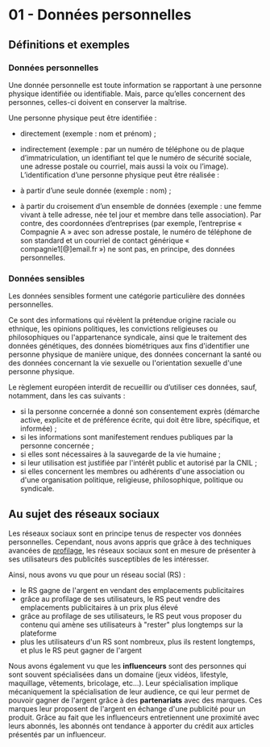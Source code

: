 # 01 - Données personnelles

## Définitions et exemples
### Données personnelles
Une donnée personnelle est toute information se rapportant à une personne physique identifiée ou identifiable. Mais, parce qu’elles concernent des personnes, celles-ci doivent en conserver la maîtrise.

Une personne physique peut être identifiée :

- directement (exemple : nom et prénom) ;
- indirectement (exemple : par un numéro de téléphone ou de plaque d’immatriculation, un identifiant tel que le numéro de sécurité sociale, une adresse postale ou courriel, mais aussi la voix ou l’image).
L’identification d’une personne physique peut être réalisée :

- à partir d’une seule donnée (exemple : nom) ;
- à partir du croisement d’un ensemble de données (exemple : une femme vivant à telle adresse, née tel jour et membre dans telle association).
Par contre, des coordonnées d’entreprises (par exemple, l’entreprise « Compagnie A » avec son adresse postale, le numéro de téléphone de son standard et un courriel de contact générique « compagnie1[@]email.fr ») ne sont pas, en principe, des données personnelles.

### Données sensibles
Les données sensibles forment une catégorie particulière des données personnelles.

Ce sont des informations qui révèlent la prétendue origine raciale ou ethnique, les opinions politiques, les convictions religieuses ou philosophiques ou l'appartenance syndicale, ainsi que le traitement des données génétiques, des données biométriques aux fins d'identifier une personne physique de manière unique, des données concernant la santé ou des données concernant la vie sexuelle ou l'orientation sexuelle d'une personne physique. 

Le règlement européen interdit de recueillir ou d’utiliser ces données, sauf, notamment, dans les cas suivants :

- si la personne concernée a donné son consentement exprès (démarche active, explicite et de préférence écrite, qui doit être libre, spécifique, et informée) ;
- si les informations sont manifestement rendues publiques par la personne concernée ;
- si elles sont nécessaires à la sauvegarde de la vie humaine ;
- si leur utilisation est justifiée par l'intérêt public et autorisé par la CNIL ;
- si elles concernent les membres ou adhérents d'une association ou d'une organisation politique, religieuse, philosophique, politique ou syndicale. 

## Au sujet des réseaux sociaux
Les réseaux sociaux sont en principe tenus de respecter vos données personnelles. Cependant, nous avons appris que grâce à des techniques avancées de [profilage](https://fr.wikipedia.org/wiki/Profilage_de_personnes), les réseaux sociaux sont en mesure de présenter à ses utilisateurs des publicités susceptibles de les intéresser.

Ainsi, nous avons vu que pour un réseau social (RS) :
- le RS gagne de l'argent en vendant des emplacements publicitaires
- grâce au profilage de ses utilisateurs, le RS peut vendre des emplacements publicitaires à un prix plus élevé
- grâce au profilage de ses utilisateurs, le RS peut vous proposer du contenu qui amène ses utilisateurs à "rester" plus longtemps sur la plateforme
- plus les utilisateurs d'un RS sont nombreux, plus ils restent longtemps, et plus le RS peut gagner de l'argent

Nous avons également vu que les **influenceurs** sont des personnes qui sont souvent spécialisées dans un domaine (jeux vidéos, lifestyle, maquillage, vêtements, bricolage, etc...).
Leur spécialisation implique mécaniquement la spécialisation de leur audience, ce qui leur permet de pouvoir gagner de l'argent grâce à des **partenariats** avec des marques.
Ces marques leur proposent de l'argent en échange d'une publicité pour un produit. Grâce au fait que les influenceurs entretiennent une proximité avec leurs abonnés, les abonnés ont tendance à apporter du crédit aux articles présentés par un influenceur.